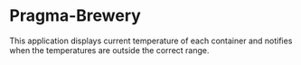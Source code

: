# Pragma-Brewery
This application displays current temperature of each container and notifies when the temperatures are outside the correct range.
